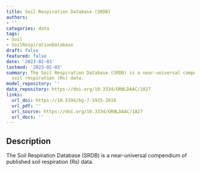 ```yaml
---
title: Soil Respiration Database (SRDB)
authors:
- ''
categories: data
tags:
- Soil
- SoilRespirationDatabase
draft: false
featured: false
date: '2023-02-03'
lastmod: '2023-02-03'
summary: The Soil Respiration Database (SRDB) is a near-universal compendium of published
  soil respiration (Rs) data.
model_repository: ''
data_repository: https://doi.org/10.3334/ORNLDAAC/1827
links:
  url_doi: https://10.5194/bg-7-1915-2010
  url_pdf: ''
  url_source: https://doi.org/10.3334/ORNLDAAC/1827
  url_docs: ''
---
```


## Description

The Soil Respiration Database (SRDB) is a near-universal compendium of published soil respiration (Rs) data.

